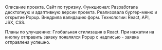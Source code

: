 Описание проекта. Сайт по туризму.
Функционал:
Разработала десктопную и адаптивную версии проекта.
Реализовала  бургер-меню и открытие Popup.
Внедрила валидацию форм.
Технологии: React, API, JSX, CSS.

Планы по улучшению:
Глобальная стилизация в React.
При нажатии на кнопку отправить заявку появлялся Popup с надписью - заявка отправлена успешно.
